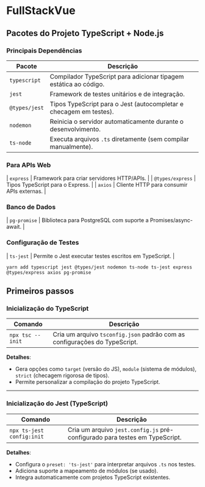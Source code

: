 # FullStackVue

## Pacotes do Projeto TypeScript + Node.js

### Principais Dependências

| Pacote        | Descrição                                                          |
| ------------- | ------------------------------------------------------------------ |
| `typescript`  | Compilador TypeScript para adicionar tipagem estática ao código.   |
| `jest`        | Framework de testes unitários e de integração.                     |
| `@types/jest` | Tipos TypeScript para o Jest (autocompletar e checagem em testes). |
| `nodemon`     | Reinicia o servidor automaticamente durante o desenvolvimento.     |
| `ts-node`     | Executa arquivos `.ts` diretamente (sem compilar manualmente).     |

### Para APIs Web

| `express` | Framework para criar servidores HTTP/APIs. |
| `@types/express` | Tipos TypeScript para o Express. |
| `axios` | Cliente HTTP para consumir APIs externas. |

### Banco de Dados

| `pg-promise` | Biblioteca para PostgreSQL com suporte a Promises/async-await. |

### Configuração de Testes

| `ts-jest` | Permite o Jest executar testes escritos em TypeScript. |

```
yarn add typescript jest @types/jest nodemon ts-node ts-jest express @types/express axios pg-promise
```

## Primeiros passos

### Inicialização do TypeScript

| Comando          | Descrição                                                                  |
| ---------------- | -------------------------------------------------------------------------- |
| `npx tsc --init` | Cria um arquivo `tsconfig.json` padrão com as configurações do TypeScript. |

**Detalhes**:

- Gera opções como `target` (versão do JS), `module` (sistema de módulos), `strict` (checagem rigorosa de tipos).
- Permite personalizar a compilação do projeto TypeScript.

---

### Inicialização do Jest (TypeScript)

| Comando                   | Descrição                                                                   |
| ------------------------- | --------------------------------------------------------------------------- |
| `npx ts-jest config:init` | Cria um arquivo `jest.config.js` pré-configurado para testes em TypeScript. |

**Detalhes**:

- Configura o `preset: 'ts-jest'` para interpretar arquivos `.ts` nos testes.
- Adiciona suporte a mapeamento de módulos (se usado).
- Integra automaticamente com projetos TypeScript existentes.
